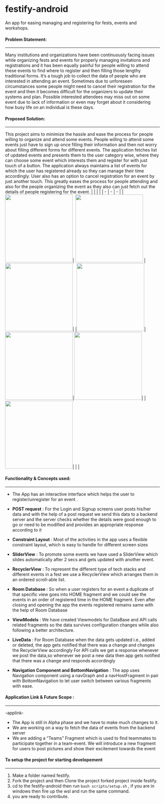 # festify-android
An app for easing managing and registering for fests, events and workshops.

#### Problem Statement:
-------------------------------------------------
Many institutions and organizations have been continuously facing issues while organizing fests and events for properly managing invitations and registrations and it has been equally painful for people willing to attend these events to find where to register and then filling those lengthy traditional forms.  It’s a tough job to collect the data of people who are interested in attending an event.
Sometimes due to unforeseen circumstances some people might need to cancel their registration for the event and then it becomes difficult for the organizers to update their systems and plan.
Possible interested attendees may miss out on some event due to lack of information or even may forget about it considering how busy life on an individual is these days.


#### Proposed Solution:
-------------------------------------------------
This project aims to minimize the hassle and ease the process for people willing to organize and attend some events. People willing to attend some events just have to sign up once filling their information and then not worry about filling different forms for different events. The application fetches list of updated events and presents them to the user category wise, where they can choose some event which interests them and register for with just touch of a button. The application always maintains a list of events for which the user has registered already so they can manage their time accordingly. User also has an option to cancel registration for an event by just another touch. This greatly eases the process for people attending and also for the people organizing the event as they also can just fetch out the details of people registering for the event.
| | | |
| - | - | - |
|<img src="https://user-images.githubusercontent.com/78897906/148649277-156862d8-52e4-444c-aea8-d196ea281d2b.jpeg" width="220">| <img src="https://user-images.githubusercontent.com/78897906/148649330-ecaf01a9-6af6-471a-bb4f-df2ab8ccf38b.jpeg" width="220"> | <img src="https://user-images.githubusercontent.com/78897906/148649680-ee8e57a2-60c9-47cd-bd81-792fc98ee22f.jpeg" width="220">|
|<img src="https://user-images.githubusercontent.com/78897906/148649683-f03fee25-078a-49c6-9df9-1744d9121390.jpeg" width="220">|<img src="https://user-images.githubusercontent.com/78897906/148649690-dc429aa1-dbcc-4c37-b888-4cc867939080.jpeg" width="220">|<img src="https://user-images.githubusercontent.com/78897906/148649694-4ea6e0c9-2dfa-4313-bff8-f9df7e6e545a.jpeg" width="220">|
|<img src="https://user-images.githubusercontent.com/78897906/148649696-529fa627-8d1b-4fc1-a4ad-63c44645b100.jpeg" width="220">| | |

#### Functionality & Concepts used:
-------------------------------------------------
- The App has an interactive interface which helps the user to register/unregister for an event .

- **POST request** :
For the Login and Signup screens user posts his/her data and with the help of a post request we send this data to a backend server and the server checks whether the details were good enough to go or need to be modified and provides an appropriate response according to it

- **Constraint Layout** : 
Most of the activities in the app uses a flexible constraint layout, which is easy to handle for different screen sizes

- **SliderView** :
To promote some events we have used a SliderView which slides automatically after 2 secs and gets updated with another event.

- **RecyclerView** :
To represent the different type of tech stacks and different events in a fest we use a RecyclerView which arranges them in an ordered scroll-able list.

- **Room Database** :
So when a user registers for an event a duplicate of that specific view goes into HOME fragment and we could see the events in an order of registered time in the HOME fragment. Even after closing and opening the app the events registered remains same with the help of Room Database

- **ViewModels** :
We have created Viewmodels for DataBase and API calls related fragments so the data survives configuration changes while also following a better architecture.

- **LiveData** :
For Room Database when the data gets updated i.e., added or deleted, the app gets notified that there was a change and changes the RecyclerView accordingly
For API calls we get a response whenever we post the data,so whenever we post a new data then app gets notified that there was a change and responds accordingly

- **Navigation Component and BottomNavigation** :
The app uses Navigation component using a navGraph and a navHostFragment in pair with BottomNavigation to let user switch between various fragments with ease.


#### Application Link & Future Scope :
-------------------------------------------------
-applink-<br>

- The App is still in Alpha phase and we have to make much changes to it.
- We are working on a way to fetch the data of events from the backend server
- We are adding a “Teams” Fragment which is used to find teammates to participate together in a team-event.
We will introduce a new fragment for users to post pictures and show their excitement towards the event


#### To setup the project for starting developement
-------------------------------------------------
1. Make a folder named festify.
2. Fork the project and then Clone the project forked project inside festify.
3. cd to the festify-android then run `bash scripts/setup.sh` , if you are in windows then fire up the wsl and run the same command.
4. you are ready to contribute.
